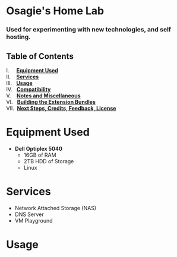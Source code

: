 # Osagie's Home Lab

### Used for experimenting with new technologies, and self hosting.

## Table of Contents
I.	&nbsp; &nbsp;	**[Equipment Used](#Equipment-Used)**<br>
II.	&nbsp;&nbsp;	**[Services](#Services)**<br>
III.&nbsp;&nbsp;	**[Usage](#Usage)**<br>
IV. &nbsp;	**[Compatibility](#compatibility)**<br>
V.  &nbsp;&nbsp;	**[Notes and Miscellaneous](#notes-and-miscellaneous)**<br>
VI. &nbsp;	**[Building the Extension Bundles](#building-the-extension-bundles)**<br>
VII.&nbsp;  	**[Next Steps, Credits, Feedback, License](#next-steps)**<br>



# __Equipment Used__

- __Dell Optiplex 5040__ 
	- 16GB of RAM
	- 2TB HDD of Storage
	- Linux

# __Services__ 

- Network Attached Storage (NAS)
- DNS Server
- VM Playground

# __Usage__

##

